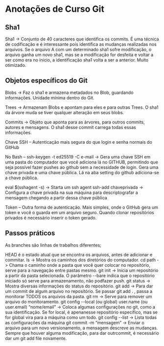 # Anotações de Curso Git

## Sha1

Sha1 -> Conjunto de 40 caracteres que identifica os commits. É uma técnica de codificação e é interessante pois identifica as mudanças realizadas nos arquivos. Se o arquivo A com um determinado sha1 sofre modificação, o arquivo ganha um novo sha1, mas se a modificação for desfeita e voltar a ser como era no ínicio, a identificação sha1 volta a ser a anterior. Muito otimizado.

## Objetos específicos do Git
            
Blobs -> Faz o sha1 e armazena metadados no Blob, guardando informações. Unidade mínima dentro do Git.
            
Trees -> Armazenam Blobs e apontam para eles e para outras Trees. O sha1 da árvore muda se tiver qualquer alteração em seus blobs.
            
Commits -> Objeto que aponta para as árvores, para outros commits, autores e mensagens. O sha1 desse commit carrega todas essas informações.
            
Chave SSH – Autenticação mais segura do que login e senha normais do GitHub
            
No Bash –
ssh-keygen   -t ed25519 -C e-mail -> Gera uma chave SSH em uma pasta do computador que você adiciona lá no GITHUB, permitindo que seja possível fazer pushes ao github sem a necessidade de login. Gera uma chave privada e uma chave pública. Lá na aba setting do github adiciona-se a chave pública.

eval $(sshagent -s) -> Starta um ssh agent
ssh-add chaveprivada -> Configura a chave privada na sua máquina para descriptografar a mensagem chegando a partir dessa chave pública
            
Token – Outra forma de autenticação. Mais simples, onde o GitHub gera um token e você o guarda em um arquivo seguro. Quando clonar repositórios privados é necessário inserir o token gerado.

## Passos práticos
As branches são linhas de trabalhos diferentes;

HEAD é o estado atual que se encontra os arquivos, antes de adicionar e commitar.
ls -> Mostra os caminhos dos diretórios do computador.
cd path -> Chama o caminho onde a pasta que você quer colocar no repositório, serve para a navegação entre pastas mesmo.
git init -> Inicia um repositório a partir da pasta selecionada. O parâmetro --bare indica que o repositório iniciado só serve para armazenamento, não podfazer push.
git status -> Mostra diversas informações do status do repositório.
git add -> Para dar um commit de algum arquivo no repositório. Se passar git add . , passa a monitorar TODOS os arquivos da pasta.
git rm -> Serve para remover um arquivo do monitoramento.
git config --local (ou global) user.name (ou user.email) “nome/email” -> Coloca algumas configurações no git, como a sua identificação. Se for local, é apenanesse repositório específico, mas se for global vira para a máquina como um todo.
git config --list -> Lista todas as configurações da máquina
git commit -m “mensagem” -> Enviar o arquivo para um novo versionamento, a mensagem descreve as mudanças. Sempre que houver alguma modificação, para dar outrcommit, é necessário dar um git add file novamente.
